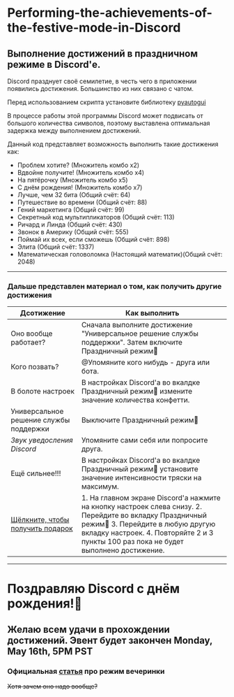 # Performing-the-achievements-of-the-festive-mode-in-Discord
## Выполнение достижений в праздничном режиме в Discord'е.

Discord празднует своё семилетие, в честь чего в приложении появились достижения.
Большинство из них связано с чатом.

Перед использованием скрипта установите библиотеку [pyautogui](https://pypi.org/project/PyAutoGUI/)

В процессе работы этой программы Discord может подвисать от большого количества символов, поэтому выставлена оптимальная задержка между выполнением достижений.

Данный код представляет возможность выполнить такие достижения как:
- Проблем хотите? (Множитель комбо x2)
- Вдвойне получите! (Множитель комбо x4)
- На пятёрочку (Множитель комбо x5)
- С днём рождения! (Множитель комбо x7)
- Лучше, чем 32 бита (Общий счёт: 64)
- Путешествие во времени (Общий счёт: 88)
- Гений маркетинга (Общий счёт: 99)
- Секретный код мультипликаторов (Общий счёт: 113)
- Ричард и Линда (Общий счёт: 430)
- Звонок в Америку (Общий счёт: 555)
- Поймай их всех, если сможешь (Общий счёт: 898)
- Элита (Общий счёт: 1337)
- Математическая головоломка (Настоящий математик)(Общий счёт: 2048)
------------
### Дальше представлен материал о том, как получить другие достижения
| Дсотижение | Как выполнить |
| ----------- | ---------- |
| Оно вообще работает? | Сначала выполните достижение "Универсальное решение службы поддержки". Затем включите Праздничный режим🎉 |
| Кого позвать? | @Упомяните кого нибудь - друга или бота. |
| В болоте настроек | В настройках Discord'a во вкалдке Праздничный режим🎉 измените значение количества конфетти. |
| Универсальное решение службы поддержки | Выключите Праздничный режим🎉 |
| *Звук уведосления Discord* | Упомяните сами себя или попросите друга. |
| Ещё сильнее!!! | В настройках Discord'a во вкалдке Праздничный режим🎉 установите значение интенсивности тряски на максимум. |
| [Щёлкните, чтобы получить подарок](https://www.youtube.com/watch?v=dQw4w9WgXcQ) | 1. На главном экране Discord'а нажмите на кнопку настроек слева снизу. 2. Перейдите во вкладку Праздничный режим🎉 3. Перейдите в любую другую вкладку настроек. 4. Повторяйте 2 и 3 пункты 100 раз пока не будет выполнено достижение. |
------------
# Поздравляю Discord с днём рождения!🥳
## Желаю всем удачи в прохождении достижений. Эвент будет закончен Monday, May 16th, 5PM PST
### Официальная [статья](https://support.discord.com/hc/ru/articles/5706956956695) про режим вечеринки

~~Хотя зачем оно надо вообще?~~
